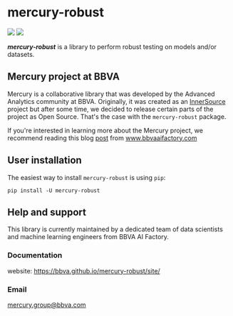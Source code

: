 # mercury-robust

[![](https://github.com/BBVA/mercury-robust/actions/workflows/test.yml/badge.svg)](https://github.com/BBVA/mercury-robust)
![](https://img.shields.io/badge/latest-3-blue)

***mercury-robust*** is a library to perform robust testing on models and/or datasets.

## Mercury project at BBVA

Mercury is a collaborative library that was developed by the Advanced Analytics community at BBVA. Originally, it was created as an [InnerSource](https://en.wikipedia.org/wiki/Inner_source) project but after some time, we decided to release certain parts of the project as Open Source.
That's the case with the `mercury-robust` package.

If you're interested in learning more about the Mercury project, we recommend reading this blog [post](https://www.bbvaaifactory.com/mercury-acelerando-la-reutilizacion-en-ciencia-de-datos-dentro-de-bbva/) from www.bbvaaifactory.com

## User installation

The easiest way to install `mercury-robust` is using ``pip``:

    pip install -U mercury-robust

## Help and support

This library is currently maintained by a dedicated team of data scientists and machine learning engineers from BBVA AI Factory.

### Documentation
website: https://bbva.github.io/mercury-robust/site/

### Email
mercury.group@bbva.com
